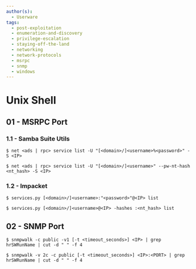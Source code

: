 ```yaml
---
author(s):
  - Userware
tags:
  - post-exploitation
  - enumeration-and-discovery
  - privilege-escalation
  - staying-off-the-land
  - networking
  - network-protocols
  - msrpc
  - snmp
  - windows
---
```

# Unix Shell

## 01 - MSRPC Port

### 1.1 - Samba Suite Utils

```
$ net <ads | rpc> service list -U "[<domain>/]<username>%<password>" -S <IP>

$ net <ads | rpc> service list -U "[<domain>/]<username>" --pw-nt-hash <nt_hash> -S <IP>
```

### 1.2 - Impacket

```
$ services.py [<domain>/]<username>:"<password>"@<IP> list

$ services.py [<domain>/]<username>@<IP> -hashes :<nt_hash> list
```

## 02 - SNMP Port

```
$ snmpwalk -c public -v1 [-t <timeout_seconds>] <IP> | grep hrSWRunName | cut -d " " -f 4

$ snmpwalk -v 2c -c public [-t <timeout_seconds>] <IP>:<PORT> | grep hrSWRunName | cut -d " " -f 4
```